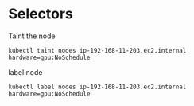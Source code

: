# Selectors

Taint the node

```
kubectl taint nodes ip-192-168-11-203.ec2.internal hardware=gpu:NoSchedule
```

label node

```
kubectl label nodes ip-192-168-11-203.ec2.internal hardware=gpu:NoSchedule
```

